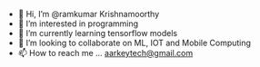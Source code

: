 - 👋 Hi, I’m @ramkumar Krishnamoorthy
- 👀 I’m interested in programming
- 🌱 I’m currently learning tensorflow models
- 💞️ I’m looking to collaborate on ML, IOT and Mobile Computing 
- 📫 How to reach me ... aarkeytech@gmail.com

<!---
aarkeyALF056/aarkeyALF056 is a ✨ special ✨ repository because its `README.md` (this file) appears on your GitHub profile.
You can click the Preview link to take a look at your changes.
--->
